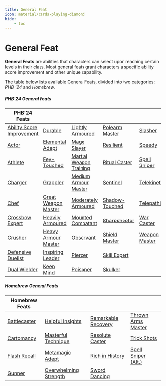 ```yaml
---
title: General Feat
icon: material/cards-playing-diamond
hide:
    - toc
---
```


# General Feat

**General Feats** are abilities that characters can select upon reaching certain levels in their class. Most general feats grant characters a specific ability score improvement and other unique capability.

The table below lists available General Feats, divided into two categories: *PHB '24* and *Homebrew*.

##### PHB'24 General Feats

| PHB'24 Feats |  |  |  |  |
|---|---|---|---|---|
| [Ability Score Improvement] | [Durable] | [Lightly Armoured] | [Polearm Master] | [Slasher] |
| [Actor] | [Elemental Adept] | [Mage Slayer] | [Resilient] | [Speedy] |
| [Athlete] | [Fey-Touched] | [Martial Weapon Training] | [Ritual Caster] | [Spell Sniper] |
| [Charger] | [Grappler] | [Medium Armour Master] | [Sentinel] | [Telekinetic] |
| [Chef] | [Great Weapon Master] | [Moderately Armoured] | [Shadow-Touched] | [Telepathic] |
| [Crossbow Expert] | [Heavily Armoured] | [Mounted Combatant] | [Sharpshooter] | [War Caster] |
| [Crusher] | [Heavy Armour Master] | [Observant] | [Shield Master] | [Weapon Master] |
| [Defensive Duelist] | [Inspiring Leader] | [Piercer] | [Skill Expert] |  |
| [Dual Wielder] | [Keen Mind] | [Poisoner] | [Skulker] |  |

##### Homebrew General Feats

| Homebrew Feats |  |  |  |
|---|---|---|---|
| [Battlecaster] | [Helpful Insights] | [Remarkable Recovery] | [Thrown Arms Master] |
| [Cartomancy] | [Masterful Technique] | [Resolute Caster] | [Trick Shots] |
| [Flash Recall] | [Metamagic Adept] | [Rich in History] | [Spell Sniper (Alt.)] |
| [Gunner] | [Overwhelming Strength] | [Sword Dancing] | |

[Ability Score Improvement]: phb24.md#ability-score-improvement  
[Actor]: phb24.md#actor  
[Athlete]: phb24.md#athlete  
[Charger]: phb24.md#charger  
[Chef]: phb24.md#chef  
[Crossbow Expert]: phb24.md#crossbow-expert  
[Crusher]: phb24.md#crusher  
[Defensive Duelist]: phb24.md#defensive-duelist  
[Dual Wielder]: phb24.md#dual-wielder  
[Durable]: phb24.md#durable  
[Elemental Adept]: phb24.md#elemental-adept  
[Fey-Touched]: phb24.md#fey-touched  
[Grappler]: phb24.md#grappler  
[Great Weapon Master]: phb24.md#great-weapon-master  
[Heavily Armoured]: phb24.md#heavily-armoured  
[Heavy Armour Master]: phb24.md#heavy-armour-master  
[Inspiring Leader]: phb24.md#inspiring-leader  
[Keen Mind]: phb24.md#keen-mind  
[Lightly Armoured]: phb24.md#lightly-armoured  
[Mage Slayer]: phb24.md#mage-slayer  
[Martial Weapon Training]: phb24.md#martial-weapon-training  
[Medium Armour Master]: phb24.md#medium-armour-master  
[Moderately Armoured]: phb24.md#moderately-armoured  
[Mounted Combatant]: phb24.md#mounted-combatant  
[Observant]: phb24.md#observant  
[Piercer]: phb24.md#piercer  
[Poisoner]: phb24.md#poisoner  
[Polearm Master]: phb24.md#polearm-master  
[Resilient]: phb24.md#resilient  
[Ritual Caster]: phb24.md#ritual-caster  
[Sentinel]: phb24.md#sentinel  
[Shadow-Touched]: phb24.md#shadow-touched  
[Sharpshooter]: phb24.md#sharpshooter  
[Shield Master]: phb24.md#shield-master  
[Skill Expert]: phb24.md#skill-expert  
[Skulker]: phb24.md#skulker  
[Slasher]: phb24.md#slasher  
[Speedy]: phb24.md#speedy  
[Spell Sniper]: phb24.md#spell-sniper  
[Telekinetic]: phb24.md#telekinetic  
[Telepathic]: phb24.md#telepathic  
[War Caster]: phb24.md#war-caster  
[Weapon Master]: phb24.md#weapon-master  

[Battlecaster]: hb.md#battlecaster
[Cartomancy]: hb.md#cartomancy
[Flash Recall]: hb.md#flash-recall
[Gunner]: hb.md#gunner
[Helpful Insights]: hb.md#helpful-insights
[Masterful Technique]: hb.md#masterful-technique
[Metamagic Adept]: hb.md#metamagic-adept
[Overwhelming Strength]: hb.md#overwhelming-strength
[Remarkable Recovery]: hb.md#remarkable-recovery
[Resolute Caster]: hb.md#resolute-caster
[Rich in History]: hb.md#rich-in-history
[Spell Sniper (Alt.)]: hb.md#spell-sniper-alternate
[Sword Dancing]: hb.md#sword-dancing
[Thrown Arms Master]: hb.md#thrown-arms-master
[Trick Shots]: hb.md#trick-shots

